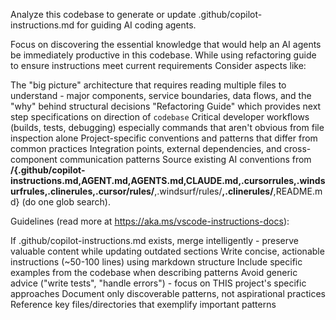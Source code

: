 Analyze this codebase to generate or update .github/copilot-instructions.md for guiding AI coding agents.

Focus on discovering the essential knowledge that would help an AI agents be immediately productive in this codebase. While using refactoring guide to ensure instructions meet current requirements
Consider aspects like:

The "big picture" architecture that requires reading multiple files to understand - major components, service boundaries, data flows, and the "why" behind structural decisions
"Refactoring Guide" which provides next step specifications on direction of `codebase`
Critical developer workflows (builds, tests, debugging) especially commands that aren't obvious from file inspection alone
Project-specific conventions and patterns that differ from common practices
Integration points, external dependencies, and cross-component communication patterns
Source existing AI conventions from **/{.github/copilot-instructions.md,AGENT.md,AGENTS.md,CLAUDE.md,.cursorrules,.windsurfrules,.clinerules,.cursor/rules/**,.windsurf/rules/**,.clinerules/**,README.md} (do one glob search).

Guidelines (read more at https://aka.ms/vscode-instructions-docs):

If .github/copilot-instructions.md exists, merge intelligently - preserve valuable content while updating outdated sections
Write concise, actionable instructions (~50-100 lines) using markdown structure
Include specific examples from the codebase when describing patterns
Avoid generic advice ("write tests", "handle errors") - focus on THIS project's specific approaches
Document only discoverable patterns, not aspirational practices
Reference key files/directories that exemplify important patterns





